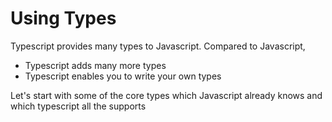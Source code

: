 # Using Types

Typescript provides many types to Javascript. Compared to Javascript,

* Typescript adds many more types
* Typescript enables you to write your own types

Let's start with some of the core types which Javascript already knows and which typescript all the supports


